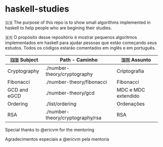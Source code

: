 # haskell-studies

🇬🇧
The purpose of this repo is to show small algorithms implemented in haskell to help people who are begining their studies.

🇧🇷
O propósito desse repositório é mostrar pequenos algoritmos implementados em haskell para ajudar pessoas que estão começando seus estudos.
Todos os códigos estarão comentados em inglês e em português.

| :gb: Subject  | Path - Caminho | :brazil: Assunto  |
|-|-| -|
| Cryptography | ./number-theory/cryptography | Criptografia |
| Fibonacci | ./number-theory/fibonacci | Fibonacci |
| GCD and eGCD | ./number-theory/gcd | MDC e MDC extendido |
| Ordering | ./list/ordering | Ordenações |
| RSA | ./number-theory/cryptography/rsa | RSA |

Special thanks to @ericvm for the mentoring

Agradecimentos especiais a @ericvm pela mentoria 
